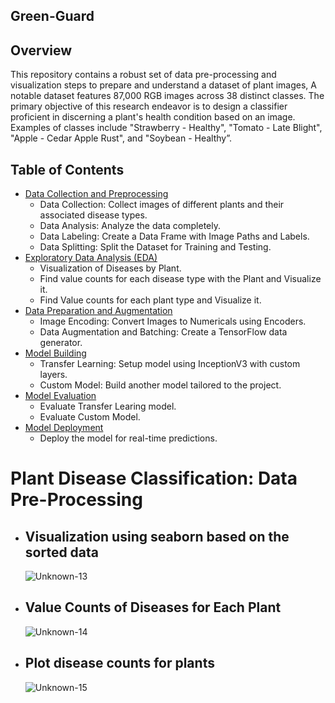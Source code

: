 ## Green-Guard

## Overview
This repository contains a robust set of data pre-processing and visualization steps to prepare and understand a dataset of plant images, A notable dataset features 87,000 RGB images across 38 distinct classes. The primary objective of this research endeavor is to design a classifier proficient in discerning a plant's health condition based on an image. Examples of classes include "Strawberry - Healthy", "Tomato - Late Blight", "Apple - Cedar Apple Rust", and "Soybean - Healthy”.


## Table of Contents
- [Data Collection and Preprocessing](#datacollecion)
    - Data Collection: Collect images of different plants and their associated disease types.
    - Data Analysis: Analyze the data completely.
    -  Data Labeling: Create a Data Frame with Image Paths and Labels.
    -  Data Splitting: Split the Dataset for Training and Testing.
- [Exploratory Data Analysis (EDA)](#EDA)
    - Visualization of Diseases by Plant.
    - Find value counts for each disease type with the Plant and Visualize it.
    - Find Value counts for each plant type and Visualize it.
- [Data Preparation and Augmentation](#datapreparation)
    - Image Encoding: Convert Images to Numericals using Encoders.
    - Data Augmentation and Batching: Create a TensorFlow data generator.
- [Model Building](#modelbuild)
    - Transfer Learning: Setup model using InceptionV3 with custom layers.
    - Custom Model: Build another model tailored to the project.
- [Model Evaluation](#modelevaluation)
    - Evaluate Transfer Learing model.
    - Evaluate Custom Model.
- [Model Deployment](#modeldeploy)
    - Deploy the model for real-time predictions.
    


# Plant Disease Classification: Data Pre-Processing

- ## Visualization using seaborn based on the sorted data
  
  ![Unknown-13](https://github.com/harishmanyam9/Green-Guard/assets/113054457/a75221b7-dc86-4a43-acbe-ef3f752a5ddc)

  

- ## Value Counts of Diseases for Each Plant
  
  ![Unknown-14](https://github.com/harishmanyam9/Green-Guard/assets/113054457/daecacdd-5d65-4e39-955f-6a3aeffa7946)

  

- ## Plot disease counts for plants
  
  ![Unknown-15](https://github.com/harishmanyam9/Green-Guard/assets/113054457/a909172b-4280-4142-ac61-52aa969ccae9)






